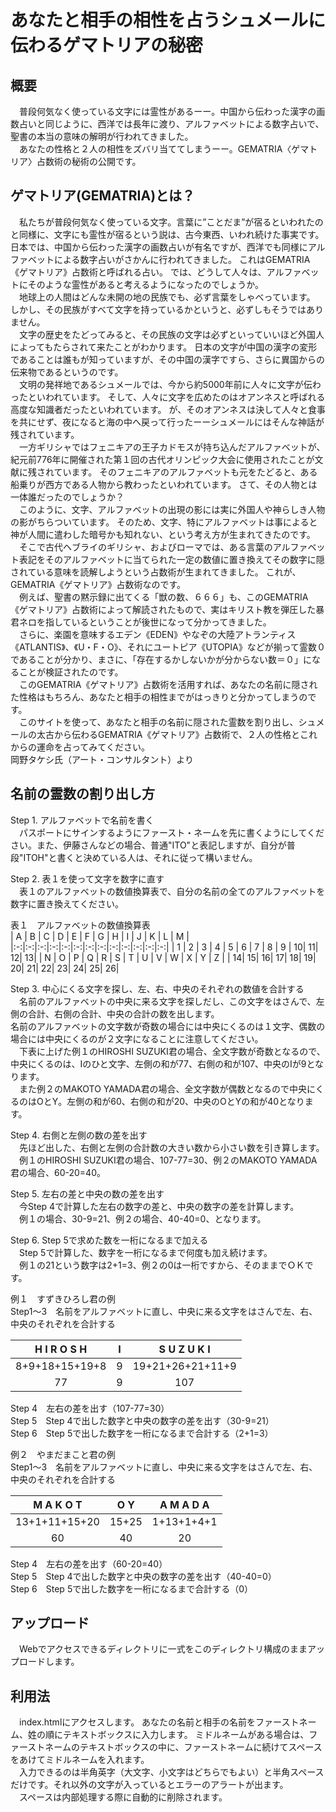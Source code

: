 # あなたと相手の相性を占うシュメールに伝わるゲマトリアの秘密
## 概要
　普段何気なく使っている文字には霊性があるーー。中国から伝わった漢字の画数占いと同じように、西洋では長年に渡り、アルファベットによる数字占いで、聖書の本当の意味の解明が行われてきました。  
　あなたの性格と２人の相性をズバリ当ててしまうーー。GEMATRIA〈ゲマトリア〉占数術の秘術の公開です。
## ゲマトリア(GEMATRIA)とは？
　私たちが普段何気なく使っている文字。言葉に”ことだま”が宿るといわれたのと同様に、文字にも霊性が宿るという説は、古今東西、いわれ続けた事実です。
日本では、中国から伝わった漢字の画数占いが有名ですが、西洋でも同様にアルファベットによる数字占いがさかんに行われてきました。
これはGEMATRIA《ゲマトリア》占数術と呼ばれる占い。
では、どうして人々は、アルファベットにそのような霊性があると考えるようになったのでしょうか。  
　地球上の人間はどんな未開の地の民族でも、必ず言葉をしゃべっています。
しかし、その民族がすべて文字を持っているかというと、必ずしもそうではありません。  
　文字の歴史をたどってみると、その民族の文字は必ずといっていいほど外国人によってもたらされて来たことがわかります。
日本の文字が中国の漢字の変形であることは誰もが知っていますが、その中国の漢字ですら、さらに異国からの伝来物であるというのです。  
　文明の発祥地であるシュメールでは、今から約5000年前に人々に文字が伝わったといわれています。
そして、人々に文字を広めたのはオアンネスと呼ばれる高度な知識者だったといわれています。
が、そのオアンネスは決して人々と食事を共にせず、夜になると海の中へ戻って行ったーーシュメールにはそんな神話が残されています。  
　一方ギリシャではフェニキアの王子カドモスが持ち込んだアルファベットが、紀元前776年に開催された第１回の古代オリンピック大会に使用されたことが文献に残されています。
そのフェニキアのアルファベットも元をたどると、ある船乗りが西方である人物から教わったといわれています。
さて、その人物とは一体誰だったのでしょうか？  
　このように、文字、アルファベットの出現の影には実に外国人や神らしき人物の影がちらついています。
そのため、文字、特にアルファベットは事によると神が人間に遣わした暗号かも知れない、という考え方が生まれてきたのです。  
　そこで古代ヘブライのギリシャ、およびローマでは、ある言葉のアルファベット表記をそのアルファベットに当てられた一定の数値に置き換えてその数字に隠されている意味を読解しようという占数術が生まれてきました。
これが、GEMATRIA《ゲマトリア》占数術なのです。  
　例えば、聖書の黙示録に出てくる「獣の数、６６６」も、このGEMATRIA《ゲマトリア》占数術によって解読されたもので、実はキリスト教を弾圧した暴君ネロを指しているということが後世になって分かってきました。  
　さらに、楽園を意味するエデン《EDEN》やなぞの大陸アトランティス《ATLANTIS》、《U・F・O》、それにユートピア《UTOPIA》などが揃って霊数０であることが分かり、まさに、「存在するかしないかが分からない数＝０」になることが検証されたのです。  
　このGEMATRIA《ゲマトリア》占数術を活用すれば、あなたの名前に隠された性格はもちろん、あなたと相手の相性までがはっきりと分かってしまうのです。  
　このサイトを使って、あなたと相手の名前に隠された霊数を割り出し、シュメールの太古から伝わるGEMATRIA《ゲマトリア》占数術で、２人の性格とこれからの運命を占ってみてください。  
岡野タケシ氏（アート・コンサルタント）より
## 名前の霊数の割り出し方
Step 1. アルファベットで名前を書く  
 　パスポートにサインするようにファースト・ネームを先に書くようにしてください。また、伊藤さんなどの場合、普通"ITO"と表記しますが、自分が普段"ITOH"と書くと決めている人は、それに従って構いません。  

Step 2. 表１を使って文字を数字に直す  
　表１のアルファベットの数値換算表で、自分の名前の全てのアルファベットを数字に置き換えてください。  

表１　アルファベットの数値換算表  
| A | B | C | D | E | F | G | H | I | J | K | L | M |
|:-:|:-:|:-:|:-:|:-:|:-:|:-:|:-:|:-:|:-:|:-:|:-:|:-:|
| 1 | 2 | 3 | 4 | 5 | 6 | 7 | 8 | 9 | 10| 11| 12| 13|
| N | O | P | Q | R | S | T | U | V | W | X | Y | Z |
| 14| 15| 16| 17| 18| 19| 20| 21| 22| 23| 24| 25| 26|

Step 3. 中心にくる文字を探し、左、右、中央のそれぞれの数値を合計する  
　名前のアルファベットの中央に来る文字を探しだし、この文字をはさんで、左側の合計、右側の合計、中央の合計の数を出します。  
名前のアルファベットの文字数が奇数の場合には中央にくるのは１文字、偶数の場合には中央にくるのが２文字になることに注意してください。  
　下表に上げた例１のHIROSHI SUZUKI君の場合、全文字数が奇数となるので、中央にくるのは、Iのひと文字、左側の和が77、右側の和が107、中央のIが9となります。  
　また例２のMAKOTO YAMADA君の場合、全文字数が偶数となるので中央にくるのはOとY。左側の和が60、右側の和が20、中央のOとYの和が40となります。  

Step 4. 右側と左側の数の差を出す  
　先ほど出した、右側と左側の合計数の大きい数から小さい数を引き算します。  
　例１のHIROSHI SUZUKI君の場合、107-77=30、例２のMAKOTO YAMADA君の場合、60-20=40。  

Step 5. 左右の差と中央の数の差を出す  
　今Step 4で計算した左右の数字の差と、中央の数字の差を計算します。  
　例１の場合、30-9=21、例２の場合、40-40=0、となります。  

Step 6. Step 5で求めた数を一桁になるまで加える  
　Step 5で計算した、数字を一桁になるまで何度も加え続けます。  
　例１の21という数字は2+1=3、例２の0は一桁ですから、そのままでＯＫです。  

例１　すずきひろし君の例  
Step1〜3　名前をアルファベットに直し、中央に来る文字をはさんで左、右、中央のそれぞれを合計する  

H I R O S H | I | S U Z U K I
:-:|:-:|:-:
8+9+18+15+19+8 | 9 | 19+21+26+21+11+9
77 | 9 | 107

Step 4　左右の差を出す（107-77=30）  
Step 5　Step 4で出した数字と中央の数字の差を出す（30-9=21）  
Step 6　Step 5で出した数字を一桁になるまで合計する（2+1=3）  

例２　やまだまこと君の例  
Step1〜3　名前をアルファベットに直し、中央に来る文字をはさんで左、右、中央のそれぞれを合計する  

M A K O T | O Y | A M A D A
:-:|:-:|:-:
13+1+11+15+20 | 15+25 | 1+13+1+4+1
60 | 40 | 20

Step 4　左右の差を出す（60-20=40）  
Step 5　Step 4で出した数字と中央の数字の差を出す（40-40=0）  
Step 6　Step 5で出した数字を一桁になるまで合計する（0）  

## アップロード
　Webでアクセスできるディレクトリに一式をこのディレクトリ構成のままアップロードします。

## 利用法
　index.htmlにアクセスします。
あなたの名前と相手の名前をファーストネーム、姓の順にテキストボックスに入力します。
ミドルネームがある場合は、ファーストネームのテキストボックスの中に、ファーストネームに続けてスペースをあけてミドルネームを入れます。  
　入力できるのは半角英字（大文字、小文字はどちらでもよい）と半角スペースだけです。それ以外の文字が入っているとエラーのアラートが出ます。  
　スペースは内部処理する際に自動的に削除されます。